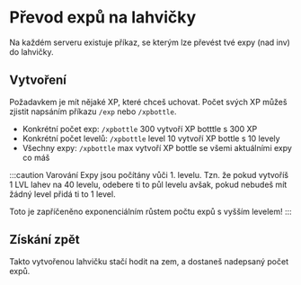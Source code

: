 # Převod expů na lahvičky

Na každém serveru existuje příkaz, se kterým lze převést tvé expy (nad inv) do lahvičky.

## Vytvoření
Požadavkem je mít nějaké XP, které chceš uchovat. Počet svých XP můžeš zjistit napsáním příkazu `/exp` nebo `/xpbottle`.

- Konkrétní počet exp: `/xpbottle` 300 vytvoří XP botttle s 300 XP
- Konkrétní počet levelů: `/xpbottle` level 10 vytvoří XP bottle s 10 levely
- Všechny expy: `/xpbottle` max vytvoří XP bottle se všemi aktuálními expy co máš

:::caution Varování
Expy jsou počítány vůči 1. levelu. Tzn. že pokud vytvoříš 1 LVL lahev na 40 levelu, odebere ti to půl levelu avšak, pokud nebudeš mít žádný level přidá ti to 1 level.

Toto je zapříčeněno exponenciálním růstem počtu expů s vyšším levelem!
:::

## Získání zpět
Takto vytvořenou lahvičku stačí hodit na zem, a dostaneš nadepsaný počet expů.